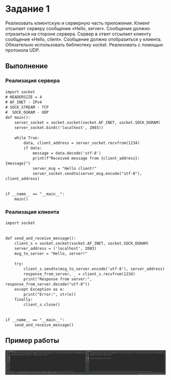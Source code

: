 # Задание 1

Реализовать клиентскую и серверную часть приложения. Клиент
отсылает серверу сообщение «Hello, server». Сообщение должно
отразиться на стороне сервера. Сервер в ответ отсылает клиенту
сообщение «Hello, client». Сообщение должно отобразиться у клиента.
Обязательно использовать библиотеку socket. Реализовать с помощью
протокола UDP.

## Выполнение

### Реализация сервера

    import socket
    # HEADERSIZE = 4
    # AF_INET - IPv4
    # SOCK_STREAM - TCP
    #  SOCK_DGRAM - UDP
    def main():
        server_socket = socket.socket(socket.AF_INET, socket.SOCK_DGRAM)
        server_socket.bind(('localhost', 2003))

        while True:
            data, client_address = server_socket.recvfrom(1234)
            if data:
                message = data.decode('utf-8')
                print(f"Received message from {client_address}: {message}")
                server_msg = "Hello client!"
                server_socket.sendto(server_msg.encode("utf-8"), client_address)


    if __name__ == "__main__":
        main()


### Реализация клиента

    import socket


    def send_and_receive_message():
        client_s = socket.socket(socket.AF_INET, socket.SOCK_DGRAM)
        server_address = ('localhost', 2003)
        msg_to_server = "Hello, server!"

        try:
            client_s.sendto(msg_to_server.encode('utf-8'), server_address)
            response_from_server, _ = client_s.recvfrom(1234)
            print("Response from server:", response_from_server.decode("utf-8"))
        except Exception as e:
            print("Error:", str(e))
        finally:
            client_s.close()


    if __name__ == "__main__":
        send_and_receive_message()


## Пример работы

![Пример задания 1](assets/task_1_1.png)